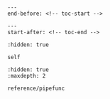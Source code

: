 ```{include} README.md
---
end-before: <!-- toc-start -->
```

```{include} README.md
---
start-after: <!-- toc-end -->
```


```{toctree}
:hidden: true

self
```

```{toctree}
:hidden: true
:maxdepth: 2

reference/pipefunc
```
